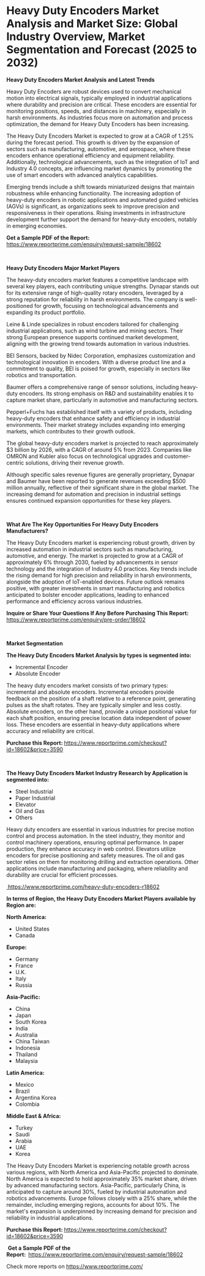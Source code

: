 <p><h1>Heavy Duty Encoders Market Analysis and Market Size: Global Industry Overview, Market Segmentation and Forecast (2025 to 2032)</h1></p><p><strong>Heavy Duty Encoders Market Analysis and Latest Trends</strong></p>
<p><p>Heavy Duty Encoders are robust devices used to convert mechanical motion into electrical signals, typically employed in industrial applications where durability and precision are critical. These encoders are essential for monitoring positions, speeds, and distances in machinery, especially in harsh environments. As industries focus more on automation and process optimization, the demand for Heavy Duty Encoders has been increasing.</p><p>The Heavy Duty Encoders Market is expected to grow at a CAGR of 1.25% during the forecast period. This growth is driven by the expansion of sectors such as manufacturing, automotive, and aerospace, where these encoders enhance operational efficiency and equipment reliability. Additionally, technological advancements, such as the integration of IoT and Industry 4.0 concepts, are influencing market dynamics by promoting the use of smart encoders with advanced analytics capabilities.</p><p>Emerging trends include a shift towards miniaturized designs that maintain robustness while enhancing functionality. The increasing adoption of heavy-duty encoders in robotic applications and automated guided vehicles (AGVs) is significant, as organizations seek to improve precision and responsiveness in their operations. Rising investments in infrastructure development further support the demand for heavy-duty encoders, notably in emerging economies.</p></p>
<p><strong>Get a Sample PDF of the Report:&nbsp;</strong> <a href="https://www.reportprime.com/enquiry/request-sample/18602?utm_campaign=3188&utm_medium=2&utm_source=Github&utm_content=ia&utm_term=19032025&utm_id=heavy-duty-encoders">https://www.reportprime.com/enquiry/request-sample/18602</a></p>
<p>&nbsp;</p>
<p><strong>Heavy Duty Encoders Major Market Players</strong></p>
<p><p>The heavy-duty encoders market features a competitive landscape with several key players, each contributing unique strengths. Dynapar stands out for its extensive range of high-quality rotary encoders, leveraged by a strong reputation for reliability in harsh environments. The company is well-positioned for growth, focusing on technological advancements and expanding its product portfolio.</p><p>Leine & Linde specializes in robust encoders tailored for challenging industrial applications, such as wind turbine and mining sectors. Their strong European presence supports continued market development, aligning with the growing trend towards automation in various industries.</p><p>BEI Sensors, backed by Nidec Corporation, emphasizes customization and technological innovation in encoders. With a diverse product line and a commitment to quality, BEI is poised for growth, especially in sectors like robotics and transportation.</p><p>Baumer offers a comprehensive range of sensor solutions, including heavy-duty encoders. Its strong emphasis on R&D and sustainability enables it to capture market share, particularly in automotive and manufacturing sectors. </p><p>Pepperl+Fuchs has established itself with a variety of products, including heavy-duty encoders that enhance safety and efficiency in industrial environments. Their market strategy includes expanding into emerging markets, which contributes to their growth outlook.</p><p>The global heavy-duty encoders market is projected to reach approximately $3 billion by 2026, with a CAGR of around 5% from 2023. Companies like OMRON and Kubler also focus on technological upgrades and customer-centric solutions, driving their revenue growth.</p><p>Although specific sales revenue figures are generally proprietary, Dynapar and Baumer have been reported to generate revenues exceeding $500 million annually, reflective of their significant share in the global market. The increasing demand for automation and precision in industrial settings ensures continued expansion opportunities for these key players.</p></p>
<p>&nbsp;</p>
<p><strong>What Are The Key Opportunities For Heavy Duty Encoders Manufacturers?</strong></p>
<p><p>The Heavy Duty Encoders market is experiencing robust growth, driven by increased automation in industrial sectors such as manufacturing, automotive, and energy. The market is projected to grow at a CAGR of approximately 6% through 2030, fueled by advancements in sensor technology and the integration of Industry 4.0 practices. Key trends include the rising demand for high precision and reliability in harsh environments, alongside the adoption of IoT-enabled devices. Future outlook remains positive, with greater investments in smart manufacturing and robotics anticipated to bolster encoder applications, leading to enhanced performance and efficiency across various industries.</p></p>
<p><strong>Inquire or Share Your Questions If Any Before Purchasing This Report:</strong> <a href="https://www.reportprime.com/enquiry/pre-order/18602?utm_campaign=3188&utm_medium=2&utm_source=Github&utm_content=ia&utm_term=19032025&utm_id=heavy-duty-encoders">https://www.reportprime.com/enquiry/pre-order/18602</a></p>
<p>&nbsp;</p>
<p><strong>Market Segmentation</strong></p>
<p><strong>The Heavy Duty Encoders Market Analysis by types is segmented into:</strong></p>
<p><ul><li>Incremental Encoder</li><li>Absolute Encoder</li></ul></p>
<p><p>The heavy duty encoders market consists of two primary types: incremental and absolute encoders. Incremental encoders provide feedback on the position of a shaft relative to a reference point, generating pulses as the shaft rotates. They are typically simpler and less costly. Absolute encoders, on the other hand, provide a unique positional value for each shaft position, ensuring precise location data independent of power loss. These encoders are essential in heavy-duty applications where accuracy and reliability are critical.</p></p>
<p><strong>Purchase this Report:&nbsp;</strong><a href="https://www.reportprime.com/checkout?id=18602&price=3590&utm_campaign=3188&utm_medium=2&utm_source=Github&utm_content=ia&utm_term=19032025&utm_id=heavy-duty-encoders">https://www.reportprime.com/checkout?id=18602&price=3590</a></p>
<p>&nbsp;</p>
<p><strong>The Heavy Duty Encoders Market Industry Research by Application is segmented into:</strong></p>
<p><ul><li>Steel Industrial</li><li>Paper Industrial</li><li>Elevator</li><li>Oil and Gas</li><li>Others</li></ul></p>
<p><p>Heavy duty encoders are essential in various industries for precise motion control and process automation. In the steel industry, they monitor and control machinery operations, ensuring optimal performance. In paper production, they enhance accuracy in web control. Elevators utilize encoders for precise positioning and safety measures. The oil and gas sector relies on them for monitoring drilling and extraction operations. Other applications include manufacturing and packaging, where reliability and durability are crucial for efficient processes.</p></p>
<p><a href="https://www.reportprime.com/heavy-duty-encoders-r18602?utm_campaign=3188&utm_medium=2&utm_source=Github&utm_content=ia&utm_term=19032025&utm_id=heavy-duty-encoders">&nbsp;https://www.reportprime.com/heavy-duty-encoders-r18602</a></p>
<p><strong>In terms of Region, the Heavy Duty Encoders Market Players available by Region are:</strong></p>
<p>
    <p> <strong> North America: </strong>
        <ul>
            <li>United States</li>
            <li>Canada</li>
        </ul>
        </p> 
    <p> <strong> Europe: </strong>
        <ul>
            <li>Germany</li>
            <li>France</li>
            <li>U.K.</li>
            <li>Italy</li>
            <li>Russia</li>
        </ul>
        </p> 
    <p> <strong> Asia-Pacific: </strong>
        <ul>
            <li>China</li>
            <li>Japan</li>
            <li>South Korea</li>
            <li>India</li>
            <li>Australia</li>
            <li>China Taiwan</li>
            <li>Indonesia</li>
            <li>Thailand</li>
            <li>Malaysia</li>
        </ul>
        </p> 
    <p> <strong> Latin America: </strong>
        <ul>
            <li>Mexico</li>
            <li>Brazil</li>
            <li>Argentina Korea</li>
            <li>Colombia</li>
        </ul>
        </p> 
    <p> <strong> Middle East & Africa: </strong>
        <ul>
            <li>Turkey</li>
            <li>Saudi</li>
            <li>Arabia</li>
            <li>UAE</li>
            <li>Korea</li>
        </ul>
    </p>
    </p>
<p><p>The Heavy Duty Encoders Market is experiencing notable growth across various regions, with North America and Asia-Pacific projected to dominate. North America is expected to hold approximately 35% market share, driven by advanced manufacturing sectors. Asia-Pacific, particularly China, is anticipated to capture around 30%, fueled by industrial automation and robotics advancements. Europe follows closely with a 25% share, while the remainder, including emerging regions, accounts for about 10%. The market's expansion is underpinned by increasing demand for precision and reliability in industrial applications.</p></p>
<p><strong>Purchase this Report: </strong><a href="https://www.reportprime.com/checkout?id=18602&price=3590&utm_campaign=3188&utm_medium=2&utm_source=Github&utm_content=ia&utm_term=19032025&utm_id=heavy-duty-encoders">https://www.reportprime.com/checkout?id=18602&price=3590</a></p>
<p>&nbsp;<strong>Get a Sample PDF of the Report:&nbsp;&nbsp;</strong><a href="https://www.reportprime.com/enquiry/request-sample/18602?utm_campaign=3188&utm_medium=2&utm_source=Github&utm_content=ia&utm_term=19032025&utm_id=heavy-duty-encoders">https://www.reportprime.com/enquiry/request-sample/18602</a></p>
<p><strong></strong></p>
<p>Check more reports on <a href="https://www.reportprime.com/?utm_campaign=3188&utm_medium=2&utm_source=Github&utm_content=ia&utm_term=19032025&utm_id=heavy-duty-encoders">https://www.reportprime.com/</a></p>
